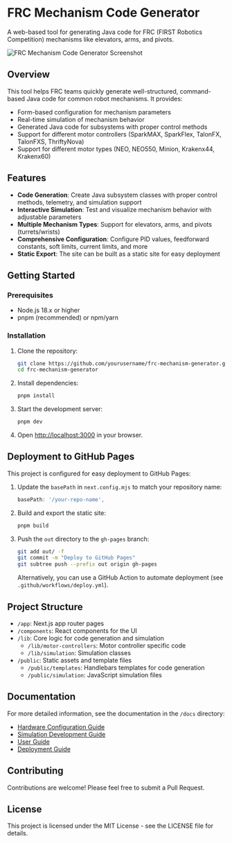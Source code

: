 # FRC Mechanism Code Generator

A web-based tool for generating Java code for FRC (FIRST Robotics Competition) mechanisms like elevators, arms, and pivots.

![FRC Mechanism Code Generator Screenshot](/screenshot.png)

## Overview

This tool helps FRC teams quickly generate well-structured, command-based Java code for common robot mechanisms. It provides:

- Form-based configuration for mechanism parameters
- Real-time simulation of mechanism behavior
- Generated Java code for subsystems with proper control methods
- Support for different motor controllers (SparkMAX, SparkFlex, TalonFX, TalonFXS, ThriftyNova)
- Support for different motor types (NEO, NEO550, Minion, Krakenx44, Krakenx60)

## Features

- **Code Generation**: Create Java subsystem classes with proper control methods, telemetry, and simulation support
- **Interactive Simulation**: Test and visualize mechanism behavior with adjustable parameters
- **Multiple Mechanism Types**: Support for elevators, arms, and pivots (turrets/wrists)
- **Comprehensive Configuration**: Configure PID values, feedforward constants, soft limits, current limits, and more
- **Static Export**: The site can be built as a static site for easy deployment

## Getting Started

### Prerequisites

- Node.js 18.x or higher
- pnpm (recommended) or npm/yarn

### Installation

1. Clone the repository:
   ```bash
   git clone https://github.com/yourusername/frc-mechanism-generator.git
   cd frc-mechanism-generator
   ```

2. Install dependencies:
   ```bash
   pnpm install
   ```

3. Start the development server:
   ```bash
   pnpm dev
   ```

4. Open [http://localhost:3000](http://localhost:3000) in your browser.

## Deployment to GitHub Pages

This project is configured for easy deployment to GitHub Pages:

1. Update the `basePath` in `next.config.mjs` to match your repository name:
   ```javascript
   basePath: '/your-repo-name',
   ```

2. Build and export the static site:
   ```bash
   pnpm build
   ```

3. Push the `out` directory to the `gh-pages` branch:
   ```bash
   git add out/ -f
   git commit -m "Deploy to GitHub Pages"
   git subtree push --prefix out origin gh-pages
   ```

   Alternatively, you can use a GitHub Action to automate deployment (see `.github/workflows/deploy.yml`).

## Project Structure

- `/app`: Next.js app router pages
- `/components`: React components for the UI
- `/lib`: Core logic for code generation and simulation
  - `/lib/motor-controllers`: Motor controller specific code
  - `/lib/simulation`: Simulation classes
- `/public`: Static assets and template files
  - `/public/templates`: Handlebars templates for code generation
  - `/public/simulation`: JavaScript simulation files

## Documentation

For more detailed information, see the documentation in the `/docs` directory:

- [Hardware Configuration Guide](docs/hardware-configuration.md)
- [Simulation Development Guide](docs/simulation-development.md)
- [User Guide](docs/user-guide.md)
- [Deployment Guide](docs/deployment.md)

## Contributing

Contributions are welcome! Please feel free to submit a Pull Request.

## License

This project is licensed under the MIT License - see the LICENSE file for details.
